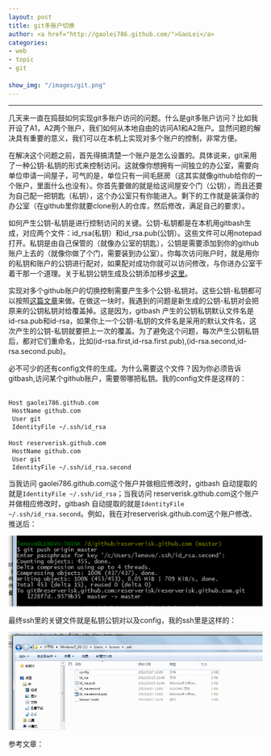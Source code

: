 ```yaml
---
layout: post
title: git多账户切换
author: <a href="http://gaolei786.github.com/">GaoLei</a>
categories:
- web
- topic
- git

show_img: "/images/git.png"
---
```


---
几天来一直在捣鼓如何实现git多账户访问的问题。什么是git多账户访问？比如我开设了A1，A2两个账户，我们如何从本地自由的访问A1和A2账户。显然问题的解决具有重要的意义，我们可以在本机上实现对多个账户的控制，非常方便。

在解决这个问题之前，首先得搞清楚一个账户是怎么设置的。具体说来，git采用了一种公钥-私钥的形式来控制访问。这就像你想拥有一间独立的办公室，需要向单位申请一间屋子，可气的是，单位只有一间毛胚房（这其实就像github给你的一个账户，里面什么也没有）。你首先要做的就是给这间屋安个门（公钥），而且还要为自己配一把钥匙（私钥），这个办公室只有你能进入。剩下的工作就是装潢你的办公室（在github里你就要clone别人的仓库，然后修改，满足自己的要求）。

如何产生公钥-私钥是进行控制访问的关键。公钥-私钥都是在本机用gitbash生成，对应两个文件：id_rsa(私钥）和id_rsa.pub(公钥）。这些文件可以用notepad打开。私钥是由自己保管的（就像办公室的钥匙），公钥是需要添加到你的github账户上去的（就像你做了个门，需要装到办公室）。你每次访问账户时，就是用你的私钥和账户的公钥进行配对，如果配对成功你就可以访问修改，与你进办公室干着干那一个道理。关于私钥公钥生成及公钥添加移步[这里](http://beiyuu.com/github-pages/#github)。

实现对多个github账户的切换控制需要产生多个公钥-私钥对。这些公钥-私钥都可以按照[这篇文章](http://beiyuu.com/github-pages/#github)来做。在做这一块时，我遇到的问题是新生成的公钥-私钥对会把原来的公钥私钥对给覆盖掉。这是因为，gitbash 产生的公钥私钥默认文件名是id-rsa.pub和id-rsa，如果你上一个公钥-私钥的文件名是采用的默认文件名，这次产生的公钥-私钥就要把上一次的覆盖。为了避免这个问题，每次产生公钥私钥后，都对它们重命名，比如(id-rsa.first,id-rsa.first.pub),(id-rsa.second,id-rsa.second.pub)。

必不可少的还有config文件的生成。为什么需要这个文件？因为你必须告诉gitbash,访问某个github账户，需要带哪把私钥。我的config文件是这样的：

<pre><code>
Host gaolei786.github.com
 HostName github.com
 User git
 IdentityFile ~/.ssh/id_rsa

Host reserverisk.github.com
 HostName github.com
 User git
 IdentityFile ~/.ssh/id_rsa.second
</code></pre>

当我访问 gaolei786.github.com这个账户并做相应修改时，gitbash 自动提取的就是<code>IdentityFile ~/.ssh/id_rsa</code>；当我访问 reserverisk.github.com这个账户并做相应修改时，gitbash 自动提取的就是<code>IdentityFile ~/.ssh/id_rsa.second</code>。例如，我在对reserverisk.github.com这个账户修改、推送后：

![git](https://github.com/gaolei786/gaolei786.github.com/raw/master/images/git.png)

最终ssh里的关键文件就是私钥公钥对以及config，我的ssh里是这样的：

![git](https://github.com/gaolei786/gaolei786.github.com/raw/master/images/git1.png)



参考文章：






